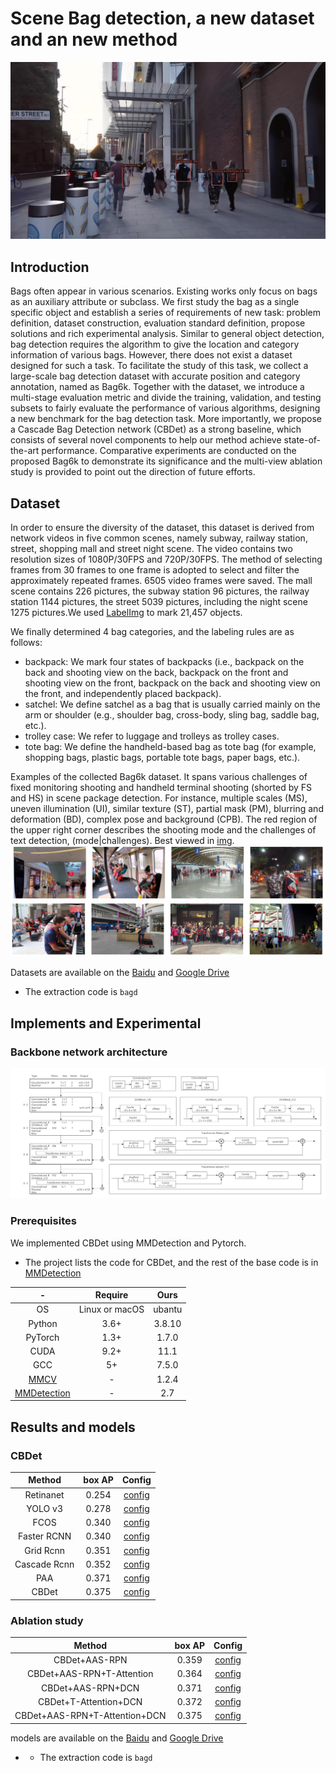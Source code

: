 # Scene Bag detection, a new dataset and an new method
![demo](img/demo.jpg)

## Introduction
Bags often appear in various scenarios. Existing works only focus on bags as an auxiliary attribute or subclass.
We first study the bag as a single specific object and establish a series of requirements of new task: problem definition, dataset construction, evaluation standard definition, propose solutions and rich experimental analysis.
Similar to general object detection, bag detection requires the algorithm to give the location and category information of various bags. 
However, there does not exist a dataset designed for such a task.
To facilitate the study of this task, we collect a large-scale bag detection dataset with accurate position and category annotation, named as Bag6k.
Together with the dataset, we introduce a multi-stage evaluation metric and divide the training, validation, and testing subsets to fairly evaluate the performance of various algorithms, designing a new benchmark for the bag detection task.
More importantly, we propose a Cascade Bag Detection network (CBDet) as a strong baseline, which consists of several novel components to help our method achieve state-of-the-art performance.
Comparative experiments are conducted on the proposed Bag6k to demonstrate its significance and the multi-view ablation study is provided to point out the direction of future efforts.


## Dataset
In order to ensure the diversity of the dataset, this dataset is derived from network videos in five common scenes, namely subway, railway station, street, shopping mall and street night scene. The video contains two resolution sizes of 1080P/30FPS and 720P/30FPS. 
The method of selecting frames from 30 frames to one frame is adopted to select and filter the approximately repeated frames. 6505 video frames were saved. The mall scene contains 226 pictures, the subway station 96 pictures, the railway station 1144 pictures, the street 5039 pictures, including the night scene 1275 pictures.We used [LabelImg](https://github.com/tzutalin/labelImg.git) to mark 21,457 objects.

We finally determined 4 bag categories, and the labeling rules are as follows:
- backpack: We mark four states of backpacks (i.e., backpack on the back and shooting view on the back, backpack on the front and shooting view on the front, backpack on the back and shooting view on the front, and independently placed backpack).
- satchel: We define satchel as a bag that is usually carried mainly on the arm or shoulder (e.g., shoulder bag, cross-body, sling bag, saddle bag, etc.).
- trolley case: We refer to luggage and trolleys as trolley cases.
- tote bag: We define the handheld-based bag as tote bag (for example, shopping bags, plastic bags, portable tote bags, paper bags, etc.).

Examples of the collected Bag6k dataset. It spans various challenges of fixed monitoring shooting and handheld terminal shooting (shorted by FS and HS) in scene package detection. For instance, multiple scales (MS), uneven illumination (UI), similar texture (ST), partial mask (PM), blurring and deformation (BD), complex pose and background (CPB). The red region of the upper right corner describes the shooting mode and the challenges of text detection, (mode|challenges). Best viewed in  [img](https://github.com/jsjxyjl/CBDet/tree/main/img).
![demo](img/git-a.png)
![demo](img/git-b.png)
 
Datasets are available on the [Baidu](https://pan.baidu.com/s/1haikTU21CEcKGjH67cbCfg) and [Google Drive](https://pan.baidu.com/s/178WQ6mktkFs4OGo25_Txhw)

- The extraction code is `bagd`

## Implements and Experimental 

### Backbone network architecture
![architecture](img/architecture.png)

### Prerequisites
We implemented CBDet using MMDetection and  Pytorch.
- The project lists the code for CBDet, and the rest of the base code is in [MMDetection](https://mmdetection.readthedocs.io/en/latest/)  


|   -             | Require         | Ours   |
| :-------------: | :----:          |:------:|
|    OS           | Linux or macOS  | ubantu |
| Python          |3.6+             |  3.8.10|
| PyTorch         |1.3+             |  1.7.0  |
| CUDA            |9.2+             |  11.1   |
| GCC             |5+               |  7.5.0  |
| [MMCV](https://mmcv.readthedocs.io/en/latest/#installation)            | -                |  1.2.4  |
| [MMDetection](https://mmdetection.readthedocs.io/en/latest/)           | -                |  2.7    |




## Results and models

### CBDet

|    Method     | box AP | Config   |
| :-------------: | :----: |:------:|
|    Retinanet    | 0.254  | [config](https://github.com/open-mmlab/mmdetection/blob/master/configs/retinanet/retinanet_r50_fpn_1x_coco.py) | 
|    YOLO v3      | 0.278  | [config](https://github.com/open-mmlab/mmdetection/blob/master/configs/yolo/yolov3_d53_320_273e_coco.py) | 
|    FCOS         | 0.340  | [config](https://github.com/open-mmlab/mmdetection/blob/master/configs/fcos/fcos_r50_caffe_fpn_gn-head_1x_coco.py) | 
|     Faster RCNN | 0.340  | [config](https://github.com/open-mmlab/mmdetection/blob/master/configs/faster_rcnn/faster_rcnn_r50_fpn_1x_coco.py) |
|    Grid Rcnn    | 0.351  | [config](https://github.com/open-mmlab/mmdetection/blob/master/configs/grid_rcnn/grid_rcnn_r50_fpn_gn-head_1x_coco.py) | 
|   Cascade Rcnn  | 0.352  | [config](https://github.com/jsjxyjl/CBDet/blob/main/configs/cascade_rcnn/cascade_rcnn.py)  | 
|    PAA          | 0.371  | [config](https://github.com/open-mmlab/mmdetection/blob/master/configs/paa/paa_r50_fpn_1x_coco.py) | 
|    CBDet        | 0.375  | [config](https://github.com/jsjxyjl/CBDet/blob/main/configs/CBDet/cbdet_aasrpn_t-attention_dcn.py) | 


### Ablation study

|    Method     | box AP | Config |
| :-------------: | :----: |:------:|
|   CBDet+AAS-RPN       |0.359   | [config](https://github.com/jsjxyjl/CBDet/blob/main/configs/CBDet/cbdet_aasrpn.py) |
|   CBDet+AAS-RPN+T-Attention   |0.364   | [config](https://github.com/jsjxyjl/CBDet/blob/main/configs/CBDet/cbdet_aasrpn_t-attention.py) | 
|   CBDet+AAS-RPN+DCN       |0.371   | [config](https://github.com/jsjxyjl/CBDet/blob/main/configs/CBDet/cbdet_aasrpn_dcn.py) | 
|   CBDet+T-Attention+DCN |0.372   | [config](https://github.com/jsjxyjl/CBDet/blob/main/configs/CBDet/cbdet_t-attention_dcn.py) |
|   CBDet+AAS-RPN+T-Attention+DCN      | 0.375  | [config](https://github.com/jsjxyjl/CBDet/blob/main/configs/CBDet/cbdet_aasrpn_t-attention_dcn.py) |

models are available on the [Baidu](https://pan.baidu.com/s/1LkGscZm17qUp3vsho06B7A ) and [Google Drive](https://pan.baidu.com/s/178WQ6mktkFs4OGo25_Txhw)
- - The extraction code is `bagd`
